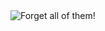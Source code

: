 <img src="https://media2.giphy.com/media/R7m04yMaGWVeE/giphy.gif" alt="Forget all of them!" align="center">
